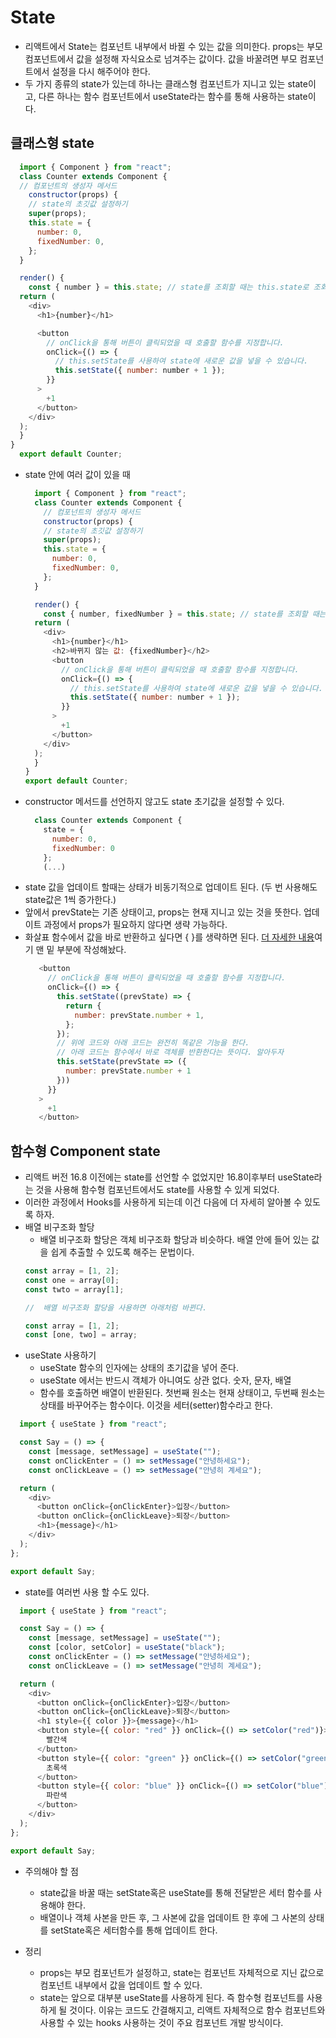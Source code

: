 # State

- 리액트에서 State는 컴포넌트 내부에서 바뀔 수 있는 값을 의미한다. props는 부모 컴포넌트에서 값을 설정해 자식요소로 넘겨주는 값이다. 값을 바꿀려면 부모 컴포넌트에서 설정을 다시 해주어야 한다.
- 두 가지 종류의 state가 있는데 하나는 클래스형 컴포넌트가 지니고 있는 state이고, 다른 하나는 함수 컴포넌트에서 useState라는 함수를 통해 사용하는 state이다.

## 클래스형 state

  ```javascript
    import { Component } from "react";
    class Counter extends Component {
    // 컴포넌트의 생성자 메서드
      constructor(props) {
      // state의 초깃값 설정하기
      super(props);
      this.state = {
        number: 0,
        fixedNumber: 0,
      };
    }

    render() {
      const { number } = this.state; // state를 조회할 때는 this.state로 조회한다.
    return (
      <div>
        <h1>{number}</h1>

        <button
          // onClick을 통해 버튼이 클릭되었을 때 호출할 함수를 지정합니다.
          onClick={() => {
            // this.setState를 사용하여 state에 새로운 값을 넣을 수 있습니다.
            this.setState({ number: number + 1 });
          }}
        >
          +1
        </button>
      </div>
    );
    }
  }
    export default Counter;
  ```

- state 안에 여러 값이 있을 때
  ```javascript
    import { Component } from "react";
    class Counter extends Component {
      // 컴포넌트의 생성자 메서드
      constructor(props) {
      // state의 초깃값 설정하기
      super(props);
      this.state = {
        number: 0,
        fixedNumber: 0,
      };
    }

    render() {
      const { number, fixedNumber } = this.state; // state를 조회할 때는 this.state로 조회한다.
    return (
      <div>
        <h1>{number}</h1>
        <h2>바뀌지 않는 값: {fixedNumber}</h2>
        <button
          // onClick을 통해 버튼이 클릭되었을 때 호출할 함수를 지정합니다.
          onClick={() => {
            // this.setState를 사용하여 state에 새로운 값을 넣을 수 있습니다.
            this.setState({ number: number + 1 });
          }}
        >
          +1
        </button>
      </div>
    );
    }
  }
  export default Counter;
  ```
- constructor 메서드를 선언하지 않고도 state 초기값을 설정할 수 있다.
  ```javascript
    class Counter extends Component {
      state = {
        number: 0,
        fixedNumber: 0
      };
      (...)
   ```
-  state 값을 업데이트 할때는 상태가 비동기적으로 업데이트 된다. (두 번 사용해도 state값은 1씩 증가한다.)
-  앞에서 prevState는 기존 상태이고, props는 현재 지니고 있는 것을 뜻한다. 업데이트 과정에서 props가 필요하지 않다면 생략 가능하다.
-  화살표 함수에서 값을 바로 반환하고 싶다면 { }를 생략하면 된다. [더 자세한 내용](https://github.com/hailjeong/TIL/blob/main/React/Component.md)여기 맨 밑 부분에 작성해놨다.
   ```javascript
      <button
        // onClick을 통해 버튼이 클릭되었을 때 호출할 함수를 지정합니다.
        onClick={() => {
          this.setState((prevState) => {
            return {
              number: prevState.number + 1,
            };
          });
          // 위에 코드와 아래 코드는 완전히 똑같은 기능을 한다.
          // 아래 코드는 함수에서 바로 객체를 반환한다는 뜻이다. 알아두자
          this.setState(prevState => ({
            number: prevState.number + 1
          }))
        }}
      >
        +1
      </button>
   ```
   
## 함수형 Component state
- 리액트 버전 16.8 이전에는 state를 선언할 수 없었지만 16.8이후부터 useState라는 것을 사용해 함수형 컴포넌트에서도 state를 사용할 수 있게 되었다.
- 이러한 과정에서 Hooks를 사용하게 되는데 이건 다음에 더 자세히 알아볼 수 있도록 하자.
- 배열 비구조화 할당
  - 배열 비구조화 할당은 객체 비구조화 할당과 비슷하다. 배열 안에 들어 있는 값을 쉽게 추출할 수 있도록 해주는 문법이다.
  ```javascript                               
  const array = [1, 2];                      
  const one = array[0];  
  const twto = array[1];
  
  //  배열 비구조화 할당을 사용하면 아래처럼 바뀐다.
  
  const array = [1, 2];
  const [one, two] = array;
  ```
- useState 사용하기
  - useState 함수의 인자에는 상태의 초기값을 넣어 준다.
  - useState 에서는 반드시 객체가 아니여도 상관 없다. 숫자, 문자, 배열
  - 함수를 호출하면 배열이 반환된다. 첫번째 원소는 현재 상태이고, 두번째 원소는 상태를 바꾸어주는 함수이다. 이것을 세터(setter)함수라고 한다.
```javascript 
  import { useState } from "react";

  const Say = () => {
    const [message, setMessage] = useState("");
    const onClickEnter = () => setMessage("안녕하세요");
    const onClickLeave = () => setMessage("안녕히 계세요");

  return (
    <div>
      <button onClick={onClickEnter}>입장</button>
      <button onClick={onClickLeave}>퇴장</button>
      <h1>{message}</h1>
    </div>
  );
};

export default Say;
```
  - state를 여러번 사용 할 수도 있다.
```javascript
  import { useState } from "react";

  const Say = () => {
    const [message, setMessage] = useState("");
    const [color, setColor] = useState("black");
    const onClickEnter = () => setMessage("안녕하세요");
    const onClickLeave = () => setMessage("안녕히 계세요");

  return (
    <div>
      <button onClick={onClickEnter}>입장</button>
      <button onClick={onClickLeave}>퇴장</button>
      <h1 style={{ color }}>{message}</h1>
      <button style={{ color: "red" }} onClick={() => setColor("red")}>
        빨간색
      </button>
      <button style={{ color: "green" }} onClick={() => setColor("green")}>
        초록색
      </button>
      <button style={{ color: "blue" }} onClick={() => setColor("blue")}>
        파란색
      </button>
    </div>
  );
};

export default Say;
```
  - 주의해야 할 점
    - state값을 바꿀 때는 setState혹은 useState를 통해 전달받은 세터 함수를 사용해야 한다.
    - 배열이나 객체 사본을 만든 후, 그 사본에 값을 업데이트 한 후에 그 사본의 상태를 setState혹은 세터함수를 통해 업데이트 한다.

- 정리
  - props는 부모 컴포넌트가 설정하고, state는 컴포넌트 자체적으로 지닌 값으로 컴포넌트 내부에서 값을 업데이트 할 수 있다.
  - state는 앞으로 대부분 useState를 사용하게 된다. 즉 함수형 컴포넌트를 사용하게 될 것이다. 이유는 코드도 간결해지고, 리액트 자체적으로 함수 컴포넌트와 사용할 수 있는 hooks 사용하는 것이 주요 컴포넌트 개발 방식이다. 
  
  
  
  
